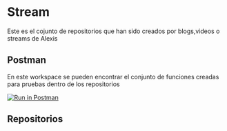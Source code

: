 # Stream

Este es el cojunto de repositorios que han sido creados por blogs,videos o streams de Alexis

## Postman

En este workspace se pueden encontrar el conjunto de funciones creadas para pruebas dentro de los repositorios

[![Run in Postman](https://run.pstmn.io/button.svg)](https://app.getpostman.com/run-collection/1f0b8b8b1b1b1b1b1b1b)

## Repositorios
